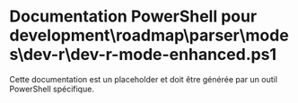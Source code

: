 # Documentation PowerShell pour development\roadmap\parser\modes\dev-r\dev-r-mode-enhanced.ps1

Cette documentation est un placeholder et doit être générée par un outil PowerShell spécifique.
